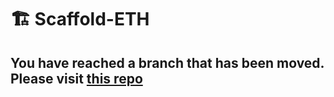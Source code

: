 # 🏗 Scaffold-ETH

## You have reached a branch that has been moved. Please visit [this repo](https://github.com/scaffold-eth/scaffold-eth-examples/tree/lender)
